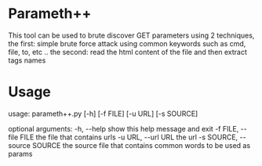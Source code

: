 # Parameth++

This tool can be used to brute discover GET parameters using 2 techniques,
the first: simple brute force attack using common keywords such as cmd, file, to, etc ..
the second: read the html content of the file and then extract tags names 

# Usage

usage: parameth++.py [-h] [-f FILE] [-u URL] [-s SOURCE]

optional arguments:
  -h, --help            show this help message and exit
  -f FILE, --file FILE  the file that contains urls
  -u URL, --url URL     the url
  -s SOURCE, --source SOURCE
                        the source file that contains common words to be used
                        as params


